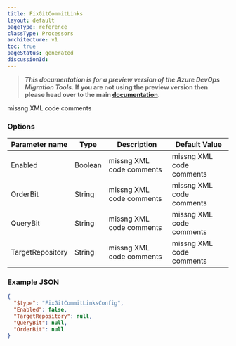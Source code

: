 ```yaml
---
title: FixGitCommitLinks
layout: default
pageType: reference
classType: Processors
architecture: v1
toc: true
pageStatus: generated
discussionId: 
---
```



>**_This documentation is for a preview version of the Azure DevOps Migration Tools._ If you are not using the preview version then please head over to the main [documentation](https://nkdagility.com/docs/azure-devops-migration-tools).**

missng XML code comments

### Options

| Parameter name         | Type    | Description                              | Default Value                            |
|------------------------|---------|------------------------------------------|------------------------------------------|
| Enabled | Boolean | missng XML code comments | missng XML code comments |
| OrderBit | String | missng XML code comments | missng XML code comments |
| QueryBit | String | missng XML code comments | missng XML code comments |
| TargetRepository | String | missng XML code comments | missng XML code comments |


### Example JSON

```JSON
{
  "$type": "FixGitCommitLinksConfig",
  "Enabled": false,
  "TargetRepository": null,
  "QueryBit": null,
  "OrderBit": null
}
```